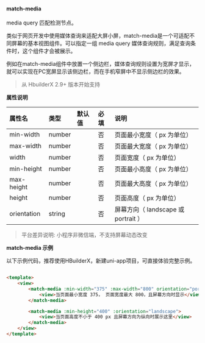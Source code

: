 #### match-media

media query 匹配检测节点。

类似于网页开发中使用媒体查询来适配大屏小屏，match-media是一个可适配不同屏幕的基本视图组件。可以指定一组 media query 媒体查询规则，满足查询条件时，这个组件才会被展示。

例如在match-media组件中放置一个侧边栏，媒体查询规则设置为宽屏才显示，就可以实现在PC宽屏显示该侧边栏，而在手机窄屏中不显示侧边栏的效果。

> 从 HbuilderX 2.9+ 版本开始支持

**属性说明**

|属性名|类型|默认值|必填|说明|
|:-|:-|:-|:-|:-|
|min-width|number||否|页面最小宽度（ px 为单位）|
|max-width|number||否|页面最大宽度（ px 为单位）|
|width|number||否|页面宽度（ px 为单位）|
|min-height|number||否|页面最小高度（ px 为单位）|
|max-height|number||否|页面最大高度（ px 为单位）|
|height|number||否|页面高度（ px 为单位）|
|orientation|string||否|屏幕方向（ landscape 或 portrait ）|

> 平台差异说明: 小程序非微信端，不支持屏幕动态改变

**match-media 示例**

以下示例代码，推荐使用HBuilderX，新建uni-app项目，可直接体验完整示例。
```html

<template>
    <view>
        <match-media :min-width="375" :max-width="800" orientation="portrait">
            <view>当页面最小宽度 375， 页面宽度最大 800，且屏幕方向时显示</view>
        </match-media>

        <match-media :min-height="400" :orientation="landscape">
            <view>当页面高度不小于 400 px 且屏幕方向为纵向时展示这里</view>
        </match-media>
    </view>
</template>
```
